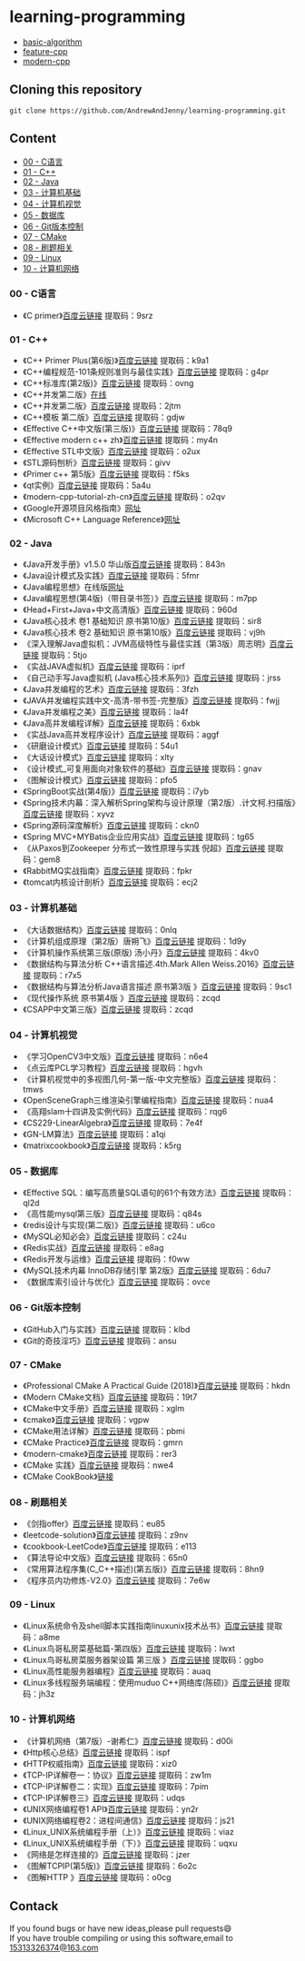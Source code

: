 # learning-programming
- [basic-algorithm](./basic-algorithm/ReadMe.md)
- [feature-cpp](./feature-cpp/ReadMe.md)
- [modern-cpp](./modern-cpp/ReadMe.md)

## Cloning this repository

```
git clone https://github.com/AndrewAndJenny/learning-programming.git
```

## Content
- [<span id="00 - C语言">00 - C语言</span>](#00---c语言)
- [<span id="01 - C++">01 - C++</span>](#01---c)
- [<span id="02 - Java">02 - Java</span>](#02---java)
- [<span id="03 - 计算机基础">03 - 计算机基础</span>](#03---计算机基础)
- [<span id="04 - 计算机视觉">04 - 计算机视觉</span>](#04---计算机视觉)
- [<span id="05 - 数据库">05 - 数据库</span>](#05---数据库)
- [<span id="06 - Git版本控制">06 - Git版本控制</span>](#06---git版本控制)
- [<span id="07 - CMake">07 - CMake</span>](#07---cmake)
- [<span id="08 - 刷题相关">08 - 刷题相关</span>](#08---刷题相关)
- [<span id="09 - Linux">09 - Linux</span>](#09---linux)
- [<span id="10 - 计算机网络">10 - 计算机网络</span>](#10---计算机网络)

### <span id="00 - C语言">00 - C语言</span>

- 《C primer》[百度云链接](https://pan.baidu.com/s/1NfR4pv1lXxCTS5yWChwiOA) 提取码：9srz

### <span id="01 - C++">01 - C++</span>

- 《C++ Primer Plus(第6版)》[百度云链接](https://pan.baidu.com/s/1H0_gje9t8wGYuNeZy5WskA) 提取码：k9a1
- 《C++编程规范-101条规则准则与最佳实践》[百度云链接](https://pan.baidu.com/s/1E6ttXnXlhcnXkwGWMPrIOA) 提取码：g4pr
- 《C++标准库(第2版)》[百度云链接](https://pan.baidu.com/s/1e9FzgQ5mkK3J5IXdUH0u2g) 提取码：ovng
- 《C++并发第二版》[在线](https://www.bookstack.cn/read/CPP-Concurrency-In-Action-2ed-2019/README.md)
- 《C++并发第二版》[百度云链接](https://pan.baidu.com/s/1idp4ao6TkNChW876qX8z1w) 提取码：2jtm
- 《C++模板 第二版》[百度云链接](https://pan.baidu.com/s/1_SBRVGLq1lpE-a2rB-FqZA) 提取码：gdjw
- 《Effective C++中文版(第三版)》[百度云链接](https://pan.baidu.com/s/1MjpQ3Lq1TWTJgsRuzglUhQ) 提取码：78q9
- 《Effective modern c++ zh》[百度云链接](https://pan.baidu.com/s/1-aEQwTDZeOeK3EO3xqVvQQ) 提取码：my4n
- 《Effective STL中文版》[百度云链接](https://pan.baidu.com/s/1h9C6bwFe_MNwv9DguleS_w) 提取码：o2ux
- 《STL源码刨析》[百度云链接](https://pan.baidu.com/s/1DXHqfFiXCaM55yEIJdlXYg) 提取码：givv
- 《Primer c++ 第5版》[百度云链接](https://pan.baidu.com/s/13G8sxF8spwbdrciKefH2Fg) 提取码：f5ks
- 《qt实例》[百度云链接](https://pan.baidu.com/s/1ZLxRSzAayfNS2v4MlUjX6Q) 提取码：5a4u
- 《modern-cpp-tutorial-zh-cn》[百度云链接](https://pan.baidu.com/s/1AD9mEvtlvXZeb3xn8rnoOg) 提取码：o2qv
- 《Google开源项目风格指南》[网址](https://zh-google-styleguide.readthedocs.io/en/latest/google-cpp-styleguide/contents/)
- 《Microsoft C++ Language Reference》[网址](https://docs.microsoft.com/en-us/cpp/cpp/cpp-language-reference)

### <span id="02 - Java">02 - Java</span>
- 《Java开发手册》v1.5.0 华山版[百度云链接](https://pan.baidu.com/s/1c2IOX575rNMKmwSIjoT1MA) 提取码：843n
- 《Java设计模式及实践》[百度云链接](https://pan.baidu.com/s/10MYxJYGkgebeXmrncTtDeQ) 提取码：5fmr
- 《Java编程思想》在线版[网址](https://lingcoder.github.io/OnJava8/#/sidebar)
- 《Java编程思想(第4版)（带目录书签）》[百度云链接](https://pan.baidu.com/s/1vZDehq1KPKZp8tLmbIdX1g) 提取码：m7pp
- 《Head+First+Java+中文高清版》[百度云链接](https://pan.baidu.com/s/1i7FkX5FfMECQ51NDKGwjlQ) 提取码：960d
- 《Java核心技术 卷1 基础知识 原书第10版》[百度云链接](https://pan.baidu.com/s/1GKrw-Wnnx2UNw8aui0QZfA) 提取码：sir8
- 《Java核心技术 卷2 基础知识 原书第10版》[百度云链接](https://pan.baidu.com/s/1Twu4_xsoTu0tyBeTN9N9yQ) 提取码：vj9h
- 《深入理解Java虚拟机：JVM高级特性与最佳实践（第3版）周志明》[百度云链接](https://pan.baidu.com/s/1nt3cXv1xcLHTpEez2mgQ3A) 提取码：5tjo
- 《实战JAVA虚拟机》[百度云链接](https://pan.baidu.com/s/1Awypiu94KfA0INJgOcbEjw) 提取码：iprf
- 《自己动手写Java虚拟机 (Java核心技术系列)》[百度云链接](https://pan.baidu.com/s/1bEVljLPCVyyyCHpICQ93qg) 提取码：jrss
- 《Java并发编程的艺术》[百度云链接](https://pan.baidu.com/s/161Wc3DEXGHKe2yLSQZhRRQ) 提取码：3fzh
- 《JAVA并发编程实践中文-高清-带书签-完整版》[百度云链接](https://pan.baidu.com/s/1mkd8pddJMBS68R4W9LvIvQ) 提取码：fwjj
- 《Java并发编程之美》[百度云链接](https://pan.baidu.com/s/1wiI1F7wOfeWa4L7RGJ8gew) 提取码：la4f
- 《Java高并发编程详解》[百度云链接](https://pan.baidu.com/s/1a08ETRfwH-0SdV52BWeQ4Q) 提取码：6xbk
- 《实战Java高并发程序设计》[百度云链接](https://pan.baidu.com/s/1X2AWk_hf1uYPzfCm2bdwHA) 提取码：aggf
- 《研磨设计模式》[百度云链接](https://pan.baidu.com/s/1hmhBj6romQRBGTBuGEPfqw) 提取码：54u1
- 《大话设计模式》[百度云链接](https://pan.baidu.com/s/1qs3YBjzGXaxOFzdMLtmFRQ) 提取码：xlty
- 《设计模式_可复用面向对象软件的基础》[百度云链接](https://pan.baidu.com/s/1nPGFU0l_ecQZkWFg2w8rcA) 提取码：gnav
- 《图解设计模式》[百度云链接](https://pan.baidu.com/s/1E9ZJhP9Qbgtbge8IxQ7Eyg) 提取码：pfo5
- 《SpringBoot实战(第4版)》[百度云链接](https://pan.baidu.com/s/1Ubcf846slIx6dfqTwHqsgA) 提取码：i7yb
- 《Spring技术内幕：深入解析Spring架构与设计原理（第2版）.计文柯.扫描版》[百度云链接](https://pan.baidu.com/s/1b8C7hYoANIkS6Obs9-wD6g) 提取码：xyvz
- 《Spring源码深度解析》[百度云链接](https://pan.baidu.com/s/1ltAaj4gM9gZMSgViTGSoXw) 提取码：ckn0
- 《Spring MVC+MYBatis企业应用实战》[百度云链接](https://pan.baidu.com/s/10YqeAmRulkVZo9hjswrITg) 提取码：tg65
- 《从Paxos到Zookeeper  分布式一致性原理与实践 倪超》[百度云链接](https://pan.baidu.com/s/1a7qXe9_aeNZTEkDDfNAewA) 提取码：gem8
- 《RabbitMQ实战指南》[百度云链接](https://pan.baidu.com/s/186_3TDc0TNQ2N5MNuy8knQ) 提取码：fpkr
- 《tomcat内核设计剖析》[百度云链接](https://pan.baidu.com/s/1IpNnOB6-U8G0oPu2NyzRxw) 提取码：ecj2

### <span id="03 - 计算机基础">03 - 计算机基础</span>

- 《大话数据结构》[百度云链接](https://pan.baidu.com/s/1j8avVKTs0rv916Af6q_i0g) 提取码：0nlq
- 《计算机组成原理（第2版）唐朔飞》[百度云链接](https://pan.baidu.com/s/1kA3Z3wnLGCL3soebdiqGcg) 提取码：1d9y
- 《计算机操作系统第三版(原版) 汤小丹》[百度云链接](https://pan.baidu.com/s/1GGzLwug4AFJrHpqSxpSZvw) 提取码：4kv0
- 《数据结构与算法分析 C++语言描述.4th.Mark Allen Weiss.2016》[百度云链接](https://pan.baidu.com/s/1k096L2QoyxtL4mHpbSsSpQ) 提取码：r7x5
- 《数据结构与算法分析Java语言描述 原书第3版 》[百度云链接](https://pan.baidu.com/s/1mfUbNBRZ4byIZIFbJrrCCQ) 提取码：9sc1
- 《现代操作系统 原书第4版 》[百度云链接](https://pan.baidu.com/s/1hhSGzCtWxMGLitTB_eIUxQ) 提取码：zcqd
- 《CSAPP中文第三版》[百度云链接](https://pan.baidu.com/s/1hhSGzCtWxMGLitTB_eIUxQ) 提取码：zcqd
### <span id="04 - 计算机视觉">04 - 计算机视觉</span>

- 《学习OpenCV3中文版》[百度云链接](https://pan.baidu.com/s/1nRiNKR1tvSkn2w282wBqOA) 提取码：n6e4
- 《点云库PCL学习教程》[百度云链接](https://pan.baidu.com/s/1ZhHomzFsHoWj07OJjnwLqA) 提取码：hgvh
- 《计算机视觉中的多视图几何-第一版-中文完整版》[百度云链接](https://pan.baidu.com/s/16DLUesqg1KT54pCmpRnt-w) 提取码：tmws
- 《OpenSceneGraph三维渲染引擎编程指南》[百度云链接](https://pan.baidu.com/s/1O4vrIm8MfxbDItgPIupmKg) 提取码：nua4
- 《高翔slam十四讲及实例代码》[百度云链接](https://pan.baidu.com/s/16jjBWayAVkFYc5cl-_O5iQ) 提取码：rqg6
- 《CS229-LinearAlgebra》[百度云链接](https://pan.baidu.com/s/18TAe26dIXNlzclFREheaAw) 提取码：7e4f
- 《GN-LM算法》[百度云链接](https://pan.baidu.com/s/1U-8ApqA2OOzAKj5KB4TlCg) 提取码：a1qi
- 《matrixcookbook》[百度云链接](https://pan.baidu.com/s/17JLMG3VyBJhXtb2TvpkUuA) 提取码：k5rg

### <span id="05 - 数据库">05 - 数据库</span>

- 《Effective SQL：编写高质量SQL语句的61个有效方法》[百度云链接](https://pan.baidu.com/s/1_Vz6MwfSCZGYDLp14hlssQ) 提取码：ql2d
- 《高性能mysql第三版》[百度云链接](https://pan.baidu.com/s/1Xa2cyz58qvWFxezQdWOcPA) 提取码：q84s
- 《redis设计与实现(第二版)》[百度云链接](https://pan.baidu.com/s/1fWBo-l0_aHywRz9LR_Bu4g) 提取码：u6co
- 《MySQL必知必会》[百度云链接](https://pan.baidu.com/s/1HGS3O495EVFdE6-maKEDcw) 提取码：c24u
- 《Redis实战》[百度云链接](https://pan.baidu.com/s/1UIowB5w0vuOBpwFGP8JwCg) 提取码：e8ag
- 《Redis开发与运维》[百度云链接](https://pan.baidu.com/s/1m5adk7st59WVx0vYZwt4Fw) 提取码：f0ww
- 《MySQL技术内幕  InnoDB存储引擎  第2版》[百度云链接](https://pan.baidu.com/s/1-i4rEC7ehLlxam3wf3T59g) 提取码：6du7
- 《数据库索引设计与优化》[百度云链接](https://pan.baidu.com/s/1PVaFN342vKLpOZ_ONNDRWw) 提取码：ovce

### <span id="06 - Git版本控制">06 - Git版本控制</span>

- 《GitHub入门与实践》[百度云链接](https://pan.baidu.com/s/1gD71kGfkR1BMopEcaoYO3A) 提取码：klbd
- 《Git的奇技淫巧》[百度云链接](https://pan.baidu.com/s/17KzilwwFKEnXf702-wVChg) 提取码：ansu

### <span id="07 - CMake">07 - CMake</span>

- 《Professional CMake A Practical Guide (2018)》[百度云链接](https://pan.baidu.com/s/1f1U9m1dOW9s4Ubm3D3azWw) 提取码：hkdn
- 《Modern CMake文档》[百度云链接](https://pan.baidu.com/s/1MiN4yRoCCe_JipQK4UK9kw) 提取码：19t7
- 《CMake中文手册》[百度云链接](https://pan.baidu.com/s/1vnlxDdI86tS_zcHWoELxSA) 提取码：xglm
- 《cmake》[百度云链接](https://pan.baidu.com/s/1d2vL0oDLy4tb9cBCd0prjQ) 提取码：vgpw 
- 《CMake用法详解》[百度云链接](https://pan.baidu.com/s/1_k8Px3E2XhpdKQt1YqXkTg) 提取码：pbmi  
- 《CMake Practice》[百度云链接](https://pan.baidu.com/s/1wnnGzc4WHOVTO33CJQ2gXQ) 提取码：gmrn  
- 《modern-cmake》[百度云链接](https://pan.baidu.com/s/1airD9SILTKPfhQSSCuKm6g) 提取码：rer3  
- 《CMake 实践》[百度云链接](https://pan.baidu.com/s/1NkEDHpmGfPbZPaFc_BLcFA) 提取码：nwe4  
- 《CMake CookBook》[链接](https://github.com/xiaoweiChen/CMake-Cookbook/blob/master/SUMMARY.md)

### <span id="08 - 刷题相关">08 - 刷题相关</span>

- 《剑指offer》[百度云链接](https://pan.baidu.com/s/1OXgcU3hpNf7_wnq-d0V_lg) 提取码：eu85  
- 《leetcode-solution》[百度云链接](https://pan.baidu.com/s/1oiixq2NCvX-a11NFxbtRWw) 提取码：z9nv 
- 《cookbook-LeetCode》[百度云链接](https://pan.baidu.com/s/1SOd9sJt5IGQy_ufUfL2lcg) 提取码：e113 
- 《算法导论中文版》[百度云链接](https://pan.baidu.com/s/1Tk0JNuVa4e8fC8j99J5Pgg) 提取码：65n0
- 《常用算法程序集(C_C++描述)(第五版)》[百度云链接](https://pan.baidu.com/s/13Hx-c_ZzUrzSdFIgeHXDkg) 提取码：8hn9
- 《程序员内功修炼-V2.0》[百度云链接](https://pan.baidu.com/s/16bAKdTYNMOt_EYi9fkPNMw) 提取码：7e6w

### <span id="09 - Linux">09 - Linux</span>

- 《Linux系统命令及shell脚本实践指南linuxunix技术丛书》[百度云链接](https://pan.baidu.com/s/1VB-LkMuJXtR1ub2fevrY-w) 提取码：a8me
- 《Linux鸟哥私房菜基础篇-第四版》[百度云链接](https://pan.baidu.com/s/1LOUwFO_IHzaJIzH4QHmShQ) 提取码：lwxt
- 《Linux鸟哥私房菜服务器架设篇 第三版 》[百度云链接](https://pan.baidu.com/s/15EIYc6zKkJAF1e236aishA) 提取码：ggbo
- 《Linux高性能服务器编程》[百度云链接](https://pan.baidu.com/s/1I4UNWEd0JElaj9zmPZse0A) 提取码：auaq
- 《Linux多线程服务端编程：使用muduo C++网络库(陈硕)》[百度云链接](https://pan.baidu.com/s/1izijeZamyDfaa1bdbAye2Q) 提取码：jh3z

### <span id="10 - 计算机网络">10 - 计算机网络</span>

- 《计算机网络（第7版）-谢希仁》[百度云链接](https://pan.baidu.com/s/1wxUgFTx0NVt2aYEJnEXrmQ) 提取码：d00i
- 《Http核心总结》[百度云链接](https://pan.baidu.com/s/1OH92q6i0BS_Kk4UfeI3utw) 提取码：ispf
- 《HTTP权威指南》[百度云链接](https://pan.baidu.com/s/1svbPfMvFyD-hIe7cSuKkmw) 提取码：xiz0
- 《TCP-IP详解卷一：协议》[百度云链接](https://pan.baidu.com/s/1R2-g0B1b8FU408--c4sIQQ) 提取码：zw1m
- 《TCP-IP详解卷二：实现》[百度云链接](https://pan.baidu.com/s/14GhIqvNL7l4eb0O3wZyJxA) 提取码：7pim
- 《TCP-IP详解卷三》[百度云链接](https://pan.baidu.com/s/1kb5ldMS5JEV91oiaqyB3YA) 提取码：udqs
- 《UNIX网络编程卷1 API》[百度云链接](https://pan.baidu.com/s/11A3666MSoU1n9L_xkx2EKg) 提取码：yn2r
- 《UNIX网络编程卷2：进程间通信》[百度云链接](https://pan.baidu.com/s/1XLNuHR0ayrEMXWGLvlfTvg) 提取码：js21
- 《Linux_UNIX系统编程手册（上）》[百度云链接](https://pan.baidu.com/s/10Bsz4Q-dgzi4fp3D-jC-hg) 提取码：viaz
- 《Linux_UNIX系统编程手册（下）》[百度云链接](https://pan.baidu.com/s/1VfDhh2XykJQq2W336_k47A) 提取码：uqxu
- 《网络是怎样连接的》[百度云链接](https://pan.baidu.com/s/1bwk6Lox8tzBe6e751VwVqQ) 提取码：jzer
- 《图解TCPIP(第5版)》[百度云链接](https://pan.baidu.com/s/1gCchTTbxpBb4YVF9uTt7oA) 提取码：6o2c
- 《图解HTTP 》[百度云链接](https://pan.baidu.com/s/1hs4MB02DtIDU5XT-5R9JKg) 提取码：o0cg


## Contack

If you found bugs or have new ideas,please pull requests😄   
If you have trouble compiling or using this software,email to [15313326374@163.com](mailto:15313326374@163.com)  
